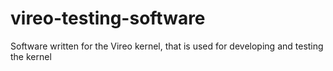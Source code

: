 # vireo-testing-software
Software written for the Vireo kernel, that is used for developing and testing the kernel
